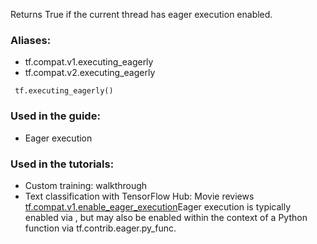 Returns True if the current thread has eager execution enabled.
### Aliases:
- tf.compat.v1.executing_eagerly
- tf.compat.v2.executing_eagerly

```
 tf.executing_eagerly()
```
### Used in the guide:
- Eager execution
### Used in the tutorials:
- Custom training: walkthrough
- Text classification with TensorFlow Hub: Movie reviews
[tf.compat.v1.enable_eager_execution](https://tensorflow.google.cn/api_docs/python/tf/compat/v1/enable_eager_execution)Eager execution is typically enabled via , but may also be enabled within the context of a Python function via tf.contrib.eager.py_func.

